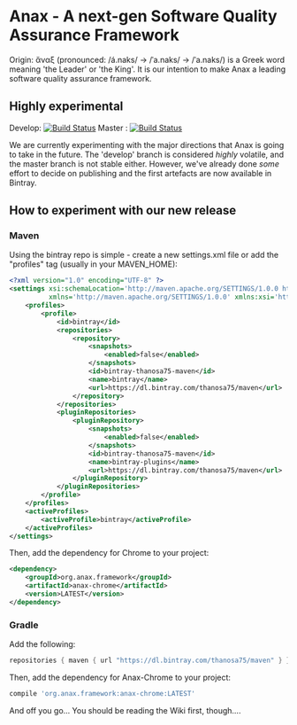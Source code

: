 # Anax - A next-gen Software Quality Assurance Framework
Origin: ἄναξ (pronounced: /á.naks/ → /ˈa.naks/ → /ˈa.naks/) is a Greek word meaning 'the Leader' or 'the King'.  It is our intention to make Anax a leading software quality assurance framework.

## Highly experimental

Develop: [![Build Status](https://www.travis-ci.org/thanosa75/anax.svg?branch=develop)](https://www.travis-ci.org/thanosa75/anax)
Master : [![Build Status](https://www.travis-ci.org/thanosa75/anax.svg?branch=master)](https://www.travis-ci.org/thanosa75/anax)

We are currently experimenting with the major directions that Anax is going to take in the future. The 'develop' branch is considered _highly_ volatile, and the master branch is not stable either. However, we've already done *some* effort to decide on publishing and the first artefacts are now available in Bintray.

## How to experiment with our new release
### Maven 
Using the bintray repo is simple - create a new settings.xml file or add the "profiles" tag (usually in your MAVEN_HOME):
```xml
<?xml version="1.0" encoding="UTF-8" ?>
<settings xsi:schemaLocation='http://maven.apache.org/SETTINGS/1.0.0 http://maven.apache.org/xsd/settings-1.0.0.xsd'
          xmlns='http://maven.apache.org/SETTINGS/1.0.0' xmlns:xsi='http://www.w3.org/2001/XMLSchema-instance'>
    <profiles>
        <profile>
            <id>bintray</id>
            <repositories>
                <repository>
                    <snapshots>
                        <enabled>false</enabled>
                    </snapshots>
                    <id>bintray-thanosa75-maven</id>
                    <name>bintray</name>
                    <url>https://dl.bintray.com/thanosa75/maven</url>
                </repository>
            </repositories>
            <pluginRepositories>
                <pluginRepository>
                    <snapshots>
                        <enabled>false</enabled>
                    </snapshots>
                    <id>bintray-thanosa75-maven</id>
                    <name>bintray-plugins</name>
                    <url>https://dl.bintray.com/thanosa75/maven</url>
                </pluginRepository>
            </pluginRepositories>
        </profile>
    </profiles>
    <activeProfiles>
        <activeProfile>bintray</activeProfile>
    </activeProfiles>
</settings>
```

Then, add the dependency for Chrome to your project:
```xml
<dependency> 
    <groupId>org.anax.framework</groupId> 
    <artifactId>anax-chrome</artifactId> 
    <version>LATEST</version>
</dependency>
```

### Gradle

Add the following:
```gradle
repositories { maven { url "https://dl.bintray.com/thanosa75/maven" } }
```

Then, add the dependency for Anax-Chrome to your project:
```gradle
compile 'org.anax.framework:anax-chrome:LATEST'
```

And off you go... You should be reading the Wiki first, though....

